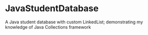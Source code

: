 # JavaStudentDatabase
 A Java student database with custom LinkedList; demonstrating my knowledge of Java Collections framework

